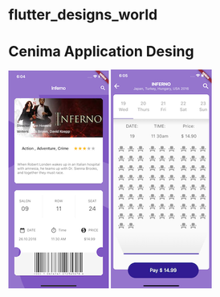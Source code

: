 # flutter_designs_world

# Cenima Application Desing 

![](/screenMain.png) 
![](/screenDetail.png)
